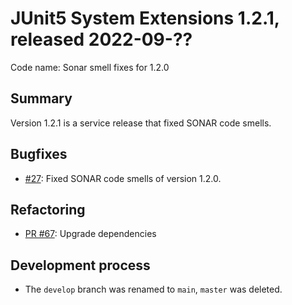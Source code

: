 # JUnit5 System Extensions 1.2.1, released 2022-09-??

Code name: Sonar smell fixes for 1.2.0

## Summary

Version 1.2.1 is a service release that fixed SONAR code smells.

## Bugfixes

* [#27](https://github.com/itsallcode/junit5-system-extensions/issues/27): Fixed SONAR code smells of version 1.2.0.

## Refactoring

* [PR #67](https://github.com/itsallcode/junit5-system-extensions/pull/66): Upgrade dependencies

## Development process

* The `develop` branch was renamed to `main`, `master` was deleted.
